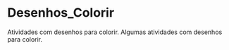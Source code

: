 # Desenhos_Colorir
Atividades com desenhos para colorir.
Algumas atividades com desenhos para colorir.

